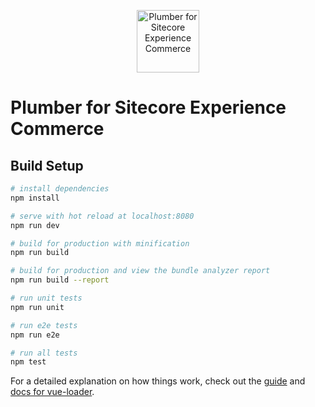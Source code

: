 <p align="center"><a href="http://plumber-sc.com" target="_blank"><img width="100" src="http://plumber-sxc.com/images/logo.png" alt="Plumber for Sitecore Experience Commerce"></a></p>

# Plumber for Sitecore Experience Commerce

## Build Setup

```bash
# install dependencies
npm install

# serve with hot reload at localhost:8080
npm run dev

# build for production with minification
npm run build

# build for production and view the bundle analyzer report
npm run build --report

# run unit tests
npm run unit

# run e2e tests
npm run e2e

# run all tests
npm test
```

For a detailed explanation on how things work, check out the [guide](http://vuejs-templates.github.io/webpack/) and [docs for vue-loader](http://vuejs.github.io/vue-loader).
